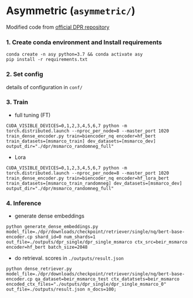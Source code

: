 # Asymmetric (`asymmetric/`)
Modified code from [official DPR repository](https://github.com/facebookresearch/DPR)

### 1. Create conda environment and Install requirements
```
conda create -n asy python=3.7 && conda activate asy
pip install -r requirements.txt
```

### 2. Set config
details of configuration in `conf/`

### 3. Train
- full tuning (FT)
```
CUDA_VISIBLE_DEVICES=0,1,2,3,4,5,6,7 python -m torch.distributed.launch --nproc_per_node=8 --master_port 1020 train_dense_encoder.py train=biencoder_nq encoder=hf_bert train_datasets=[msmarco_train] dev_datasets=[msmarco_dev] output_dir="./dpr/msmarco_randomneg_full"
```
- Lora
```
CUDA_VISIBLE_DEVICES=0,1,2,3,4,5,6,7 python -m torch.distributed.launch --nproc_per_node=8 --master_port 1020 train_dense_encoder.py train=biencoder_nq encoder=hf_lora_bert train_datasets=[msmarco_train_randomneg] dev_datasets=[msmarco_dev] output_dir="./dpr/msmarco_randomneg_full"
```

### 4. Inference
- generate dense embeddings
```
python generate_dense_embeddings.py model_file=./dpr/downloads/checkpoint/retriever/single/nq/bert-base-encoder.cp shard_id=0 num_shards=1 out_file=./outputs/dpr_single/dpr_single_msmarco ctx_src=beir_msmarco encoder=hf_bert batch_size=2048
```
- do retrieval. scores in `./outputs/result.json`
```
python dense_retriever.py model_file=./dpr/downloads/checkpoint/retriever/single/nq/bert-base-encoder.cp qa_dataset=beir_msmarco_test ctx_datatsets=beir_msmarco	encoded_ctx_files="./outputs/dpr_single/dpr_single_msmarco_0" out_file=./outputs/result.json n_docs=100;
```
